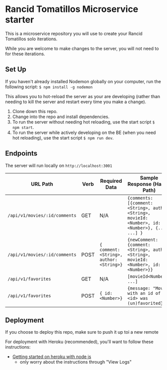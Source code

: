 # Rancid Tomatillos Microservice starter

This is a microservice repository you will use to create your Rancid Tomatillos solo iterations.

While you are welcome to make changes to the server, you will not need to for these iterations.

## Set Up

If you haven't already installed Nodemon globally on your computer, run the following script: `$ npm install -g nodemon`

This allows you to hot-reload the server as your are developing (rather than needing to kill the server and restart every time you make a change).

1. Clone down this repo.
1. Change into the repo and install dependencies.
1. To run the server without needing hot reloading, use the start script `$ npm start`.
1. To run the server while actively developing on the BE (when you need hot reloading), use the start script `$ npm run dev`.

## Endpoints

The server will run locally on `http://localhost:3001`

| URL Path  | Verb | Required Data | Sample Response (Happy Path) |
|-----------|------|---------------|------------------------------|
| `/api/v1/movies/:id/comments` | GET | N/A | `{comments: [{comment:<String>, author: <String>, movieId: <Number>, id: <Number>}, {...}, ...] }`  |
| `/api/v1/movies/:id/comments` | POST | `{ comment: <String>, author: <String>}` | `{newComment: {comment:<String>, author: <String>, movieId: <Number>, id: <Number>}}`  |
| `/api/v1/favorites` | GET | N/A | `[movieId<Number>, ...]`  |
| `/api/v1/favorites` | POST | `{ id: <Number>}` | `{message: "Movie with an id of <id> was (un)favorited}`  |

## Deployment
If you choose to deploy this repo, make sure to push it up toi a new remote  

For deployment with Heroku (recommended), you'll want to follow these instructions:
- [Getting started on heroku with node js](https://devcenter.heroku.com/articles/getting-started-with-nodejs?singlepage=true)
  - only worry about the instructions through "View Logs"
